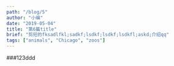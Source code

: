 ```yaml
---
path: "/blog/5"
author: "小编"
date: "2019-05-04"
title: "第6篇title"
brief: "剪短的fksadlfkl;sadkf;lsdkf;lsdkf;lsdkfl;askd;介绍qq"
tags: ["animals", "Chicago", "zoos"]
---
```

###123ddd
